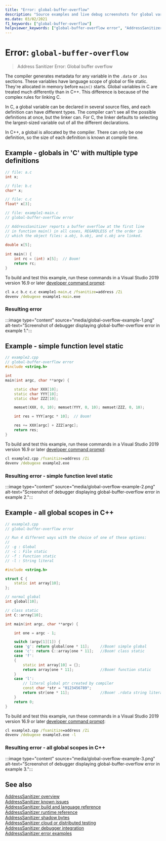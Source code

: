 ```yaml
---
title: "Error: global-buffer-overflow"
description: "Source examples and live debug screenshots for global variable overflow errors."
ms.date: 03/02/2021
f1_keywords: ["global-buffer-overflow"]
helpviewer_keywords: ["global-buffer-overflow error", "AddressSanitizer error global-buffer-overflow"]
---
```

# Error: `global-buffer-overflow`

> Address Sanitizer Error: Global buffer overflow

The compiler generates metadata for any variable in the `.data` or `.bss` sections. These variables have language scope of global or file static. They're allocated in memory before `main()` starts. Global variables in C are treated much differently than in C++. This difference is because of the complex rules for linking C.

In C, a global variable can be declared in several source files, and each definition can have different types. The compiler can't see all the possible definitions at once, but the linker can. For C, the linker defaults to selecting the largest-sized variable out of all the different declarations.

In C++, a global is allocated by the compiler. There can only be one definition, so the size of each definition is known at compile time.

## Example - globals in 'C' with multiple type definitions

```c
// file: a.c
int x;
```

```c
// file: b.c
char* x;
```

```c
// file: c.c
float* x[3];
```

```c
// file: example1-main.c
// global-buffer-overflow error

// AddressSanitizer reports a buffer overflow at the first line
// in function main() in all cases, REGARDLESS of the order in 
// which the object files: a.obj, b.obj, and c.obj are linked.
  
double x[5];
 
int main() { 
    int rc = (int) x[5];  // Boom!
    return rc; 
}
```

To build and test this example, run these commands in a Visual Studio 2019 version 16.9 or later [developer command prompt](../build/building-on-the-command-line.md#developer_command_prompt_shortcuts):

```cmd
cl a.c b.c c.c example1-main.c /fsanitize=address /Zi
devenv /debugexe example1-main.exe
```

### Resulting error

:::image type="content" source="media/global-overflow-example-1.png" alt-text="Screenshot of debugger displaying global-buffer-overflow error in example 1.":::

## Example - simple function level static

```cpp
// example2.cpp
// global-buffer-overflow error
#include <string.h>

int 
main(int argc, char **argv) {

    static char XXX[10];
    static char YYY[10];
    static char ZZZ[10];

    memset(XXX, 0, 10); memset(YYY, 0, 10); memset(ZZZ, 0, 10);

    int res = YYY[argc * 10];  // Boom!

    res += XXX[argc] + ZZZ[argc];
    return res;
}
```

To build and test this example, run these commands in a Visual Studio 2019 version 16.9 or later [developer command prompt](../build/building-on-the-command-line.md#developer_command_prompt_shortcuts):

```cmd
cl example2.cpp /fsanitize=address /Zi
devenv /debugexe example2.exe
```

### Resulting error - simple function level static

:::image type="content" source="media/global-overflow-example-2.png" alt-text="Screenshot of debugger displaying global-buffer-overflow error in example 2.":::

## Example - all global scopes in C++

```cpp
// example3.cpp
// global-buffer-overflow error

// Run 4 different ways with the choice of one of these options:
//
// -g : Global
// -c : File static
// -f : Function static
// -l : String literal

#include <string.h>

struct C {
    static int array[10];
};

// normal global
int global[10];

// class static
int C::array[10];

int main(int argc, char **argv) {

    int one = argc - 1;

    switch (argv[1][1]) {
    case 'g': return global[one * 11];     //Boom! simple global
    case 'c': return C::array[one * 11];   //Boom! class static
    case 'f':
    {
        static int array[10] = {};
        return array[one * 11];            //Boom! function static
    }
    case 'l':
        // literal global ptr created by compiler
        const char *str = "0123456789";
        return str[one * 11];              //Boom! .rdata string literal allocated by compiler
    }
    return 0;
}
```

To build and test this example, run these commands in a Visual Studio 2019 version 16.9 or later [developer command prompt](../build/building-on-the-command-line.md#developer_command_prompt_shortcuts):

```cmd
cl example3.cpp /fsanitize=address /Zi
devenv /debugexe example3.exe -l
```

### Resulting error - all global scopes in C++

:::image type="content" source="media/global-overflow-example-3.png" alt-text="Screenshot of debugger displaying global-buffer-overflow error in example 3.":::

## See also

[AddressSanitizer overview](./asan.md)\
[AddressSanitizer known issues](./asan-known-issues.md)\
[AddressSanitizer build and language reference](./asan-building.md)\
[AddressSanitizer runtime reference](./asan-runtime.md)\
[AddressSanitizer shadow bytes](./asan-shadow-bytes.md)\
[AddressSanitizer cloud or distributed testing](./asan-offline-crash-dumps.md)\
[AddressSanitizer debugger integration](./asan-debugger-integration.md)\
[AddressSanitizer error examples](./asan-error-examples.md)

